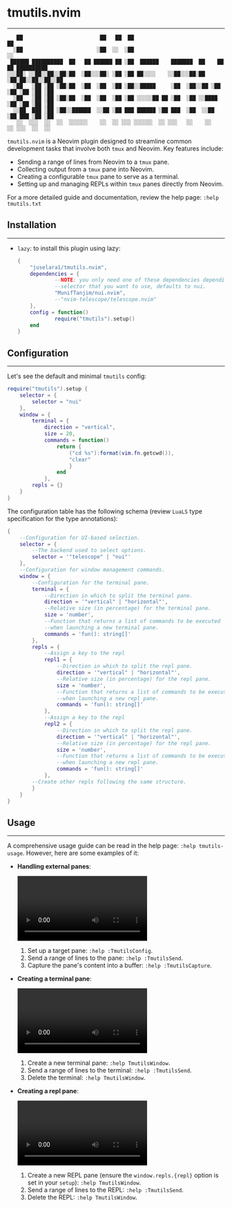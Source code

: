 # tmutils.nvim
---

```
   ██                         ██   ██  ██                              ██
  ░██                        ░██  ░░  ░██                             ░░
 ██████ ██████████  ██   ██ ██████ ██ ░██  ██████    ███████  ██    ██ ██ ██████████
░░░██░ ░░██░░██░░██░██  ░██░░░██░ ░██ ░██ ██░░░░    ░░██░░░██░██   ░██░██░░██░░██░░██
  ░██   ░██ ░██ ░██░██  ░██  ░██  ░██ ░██░░█████     ░██  ░██░░██ ░██ ░██ ░██ ░██ ░██
  ░██   ░██ ░██ ░██░██  ░██  ░██  ░██ ░██ ░░░░░██ ██ ░██  ░██ ░░████  ░██ ░██ ░██ ░██
  ░░██  ███ ░██ ░██░░██████  ░░██ ░██ ███ ██████ ░██ ███  ░██  ░░██   ░██ ███ ░██ ░██
   ░░  ░░░  ░░  ░░  ░░░░░░    ░░  ░░ ░░░ ░░░░░░  ░░ ░░░   ░░    ░░    ░░ ░░░  ░░  ░░
```

`tmutils.nvim` is a Neovim plugin designed to streamline common development tasks that involve both `tmux` and Neovim. Key features include:

- Sending a range of lines from Neovim to a `tmux` pane.
- Collecting output from a `tmux` pane into Neovim.
- Creating a configurable `tmux` pane to serve as a terminal.
- Setting up and managing REPLs within `tmux` panes directly from Neovim.

For a more detailed guide and documentation, review the help page: `:help tmutils.txt`

## Installation
---

- `lazy`: to install this plugin using lazy:

    ```lua
    {
        "juselara1/tmutils.nvim",
        dependencies = {
                --NOTE: you only need one of these dependencies depending on the
                --selector that you want to use, defaults to nui.
                "MunifTanjim/nui.nvim",
                --"nvim-telescope/telescope.nvim"
        },
        config = function()
                require("tmutils").setup()
        end
    }
    ```

## Configuration
---

Let's see the default and minimal `tmutils` config:

```lua
require("tmutils").setup {
    selector = {
        selector = "nui"
    },
    window = {
        terminal = {
            direction = "vertical",
            size = 20,
            commands = function()
                return {
                    ("cd %s"):format(vim.fn.getcwd()),
                    "clear"
                    }
                end
            },
        repls = {}
    }
}
```

The configuration table has the following schema (review `LuaLS` type specification for the type annotations):

```lua
{
    --Configuration for UI-based selection.
    selector = {
        --The backend used to select options.
        selector = '"telescope" | "nui"'
    },
    --Configuration for window management commands.
    window = {
        --Configuration for the terminal pane.
        terminal = {
            --Direction in which to split the terminal pane.
            direction = '"vertical" | "horizontal"',
            --Relative size (in percentage) for the terminal pane.
            size = 'number',
            --Function that returns a list of commands to be executed
            --when launching a new terminal pane.
            commands = 'fun(): string[]'
        },
        repls = {
            --Assign a key to the repl
            repl1 = {
                --Direction in which to split the repl pane.
                direction = '"vertical" | "horizontal"',
                --Relative size (in percentage) for the repl pane.
                size = 'number',
                --Function that returns a list of commands to be executed
                --when launching a new repl pane.
                commands = 'fun(): string[]'
            },
            --Assign a key to the repl
            repl2 = {
                --Direction in which to split the repl pane.
                direction = '"vertical" | "horizontal"',
                --Relative size (in percentage) for the repl pane.
                size = 'number',
                --Function that returns a list of commands to be executed
                --when launching a new repl pane.
                commands = 'fun(): string[]'
            },
        --Create other repls following the same structure.
        }
    }
}
```

## Usage
---

A comprehensive usage guide can be read in the help page: `:help tmutils-usage`. However, here are some
examples of it:

- **Handling external panes**:

    <video src="https://github.com/user-attachments/assets/edfa1e47-526f-46d1-b341-dadc6e9fe06f"></video>

    1. Set up a target pane: `:help :TmutilsConfig`.
    2. Send a range of lines to the pane: `:help :TmutilsSend`.
    3. Capture the pane's content into a buffer: `:help :TmutilsCapture`.

- **Creating a terminal pane**:

    <video src="https://github.com/user-attachments/assets/690b74db-ca71-43d3-ad7e-e760a4c2c149"></video>

    1. Create a new terminal pane: `:help TmutilsWindow`.
    2. Send a range of lines to the terminal: `:help :TmutilsSend`.
    3. Delete the terminal: `:help TmutilsWindow`.

- **Creating a repl pane**:

    <video src="https://github.com/user-attachments/assets/73d4f072-cf81-432d-b5d4-bc600573bf7e"></video>

    1. Create a new REPL pane (ensure the `window.repls.{repl}` option is set in your `setup`): `:help TmutilsWindow`.
    2. Send a range of lines to the REPL: `:help :TmutilsSend`.
    3. Delete the REPL: `:help TmutilsWindow`.
